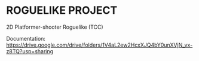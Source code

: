 # ROGUELIKE PROJECT
 2D Platformer-shooter Roguelike (TCC) 

Documentation: https://drive.google.com/drive/folders/1V4aL2ew2HcxXJQ4bY0unXVjN_vx-z8TQ?usp=sharing
